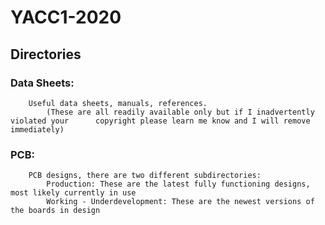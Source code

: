 # YACC1-2020

## Directories

### Data Sheets:
		Useful data sheets, manuals, references.
			(These are all readily available only but if I inadvertently violated your 		copyright please learn me know and I will remove immediately)

### PCB:
		PCB designs, there are two different subdirectories:
			Production: These are the latest fully functioning designs, most likely currently in use
			Working - Underdevelopment: These are the newest versions of the boards in design
